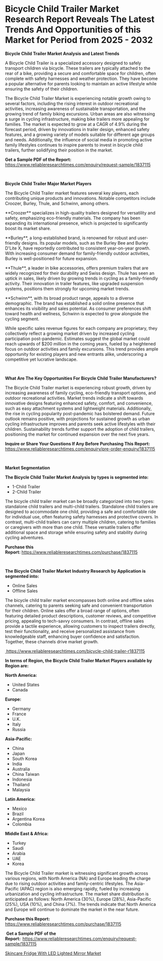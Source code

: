 <p><h1>Bicycle Child Trailer Market Research Report Reveals The Latest Trends And Opportunities of this Market for Period from 2025 - 2032</h1></p><p><strong>Bicycle Child Trailer Market Analysis and Latest Trends</strong></p>
<p><p>A Bicycle Child Trailer is a specialized accessory designed to safely transport children via bicycle. These trailers are typically attached to the rear of a bike, providing a secure and comfortable space for children, often complete with safety harnesses and weather protection. They have become a popular alternative for parents looking to maintain an active lifestyle while ensuring the safety of their children.</p><p>The Bicycle Child Trailer Market is experiencing notable growth owing to several factors, including the rising interest in outdoor recreational activities, increasing awareness of sustainable transportation, and the growing trend of family biking excursions. Urban areas are also witnessing a surge in cycling infrastructure, making bike trailers more appealing for families. The market is expected to grow at a CAGR of 4.9% during the forecast period, driven by innovations in trailer design, enhanced safety features, and a growing variety of models suitable for different age groups and needs. Additionally, the influence of social media in promoting active family lifestyles continues to inspire parents to invest in bicycle child trailers, further solidifying their position in the market.</p></p>
<p><strong>Get a Sample PDF of the Report:&nbsp;</strong> <a href="https://www.reliableresearchtimes.com/enquiry/request-sample/1837115?utm_campaign=3556&utm_medium=2&utm_source=Github&utm_content=ia&utm_term=05042025&utm_id=bicycle-child-trailer">https://www.reliableresearchtimes.com/enquiry/request-sample/1837115</a></p>
<p>&nbsp;</p>
<p><strong>Bicycle Child Trailer Major Market Players</strong></p>
<p><p>The Bicycle Child Trailer market features several key players, each contributing unique products and innovations. Notable competitors include Croozer, Burley, Thule, and Schwinn, among others.</p><p>**Croozer** specializes in high-quality trailers designed for versatility and safety, emphasizing eco-friendly materials. The company has been expanding its international presence, which is projected to significantly boost its market share.</p><p>**Burley**, a long-established brand, is renowned for robust and user-friendly designs. Its popular models, such as the Burley Bee and Burley D'Lite X, have reportedly contributed to consistent year-on-year growth. With increasing consumer demand for family-friendly outdoor activities, Burley is well-positioned for future expansion.</p><p>**Thule**, a leader in bike accessories, offers premium trailers that are widely recognized for their durability and Swiss design. Thule has seen an uptick in sales, likely driven by growing trends in cycling as a family-friendly activity. Their innovation in trailer features, like upgraded suspension systems, positions them strongly for upcoming market trends.</p><p>**Schwinn**, with its broad product range, appeals to a diverse demographic. The brand has established a solid online presence that enhances its visibility and sales potential. As consumer preferences shift toward health and wellness, Schwinn is expected to grow alongside the cycling segment.</p><p>While specific sales revenue figures for each company are proprietary, they collectively reflect a growing market driven by increased cycling participation post-pandemic. Estimates suggest the global market could reach upwards of $200 million in the coming years, fueled by a heightened focus on outdoor activities and family excursions. This trend provides ample opportunity for existing players and new entrants alike, underscoring a competitive yet lucrative landscape.</p></p>
<p>&nbsp;</p>
<p><strong>What Are The Key Opportunities For Bicycle Child Trailer Manufacturers?</strong></p>
<p><p>The Bicycle Child Trailer market is experiencing robust growth, driven by increasing awareness of family cycling, eco-friendly transport options, and outdoor recreational activities. Market trends indicate a shift towards innovative designs featuring enhanced safety, comfort, and convenience, such as easy attachment systems and lightweight materials. Additionally, the rise in cycling popularity post-pandemic has bolstered demand. Future outlook remains positive, with projections for sustained growth as urban cycling infrastructure improves and parents seek active lifestyles with their children. Sustainability trends further support the adoption of child trailers, positioning the market for continued expansion over the next five years.</p></p>
<p><strong>Inquire or Share Your Questions If Any Before Purchasing This Report:</strong> <a href="https://www.reliableresearchtimes.com/enquiry/pre-order-enquiry/1837115?utm_campaign=3556&utm_medium=2&utm_source=Github&utm_content=ia&utm_term=05042025&utm_id=bicycle-child-trailer">https://www.reliableresearchtimes.com/enquiry/pre-order-enquiry/1837115</a></p>
<p>&nbsp;</p>
<p><strong>Market Segmentation</strong></p>
<p><strong>The Bicycle Child Trailer Market Analysis by types is segmented into:</strong></p>
<p><ul><li>1-Child Trailer</li><li>2-Child Trailer</li></ul></p>
<p><p>The bicycle child trailer market can be broadly categorized into two types: standalone child trailers and multi-child trailers. Standalone child trailers are designed to accommodate one child, providing a safe and comfortable ride for individual use, often featuring safety harnesses and protective covers. In contrast, multi-child trailers can carry multiple children, catering to families or caregivers with more than one child. These versatile trailers offer additional space and storage while ensuring safety and stability during cycling adventures.</p></p>
<p><strong>Purchase this Report:&nbsp;</strong><a href="https://www.reliableresearchtimes.com/purchase/1837115?utm_campaign=3556&utm_medium=2&utm_source=Github&utm_content=ia&utm_term=05042025&utm_id=bicycle-child-trailer">https://www.reliableresearchtimes.com/purchase/1837115</a></p>
<p>&nbsp;</p>
<p><strong>The Bicycle Child Trailer Market Industry Research by Application is segmented into:</strong></p>
<p><ul><li>Online Sales</li><li>Offline Sales</li></ul></p>
<p><p>The bicycle child trailer market encompasses both online and offline sales channels, catering to parents seeking safe and convenient transportation for their children. Online sales offer a broad range of options, often featuring detailed product descriptions, customer reviews, and competitive pricing, appealing to tech-savvy consumers. In contrast, offline sales provide a tactile experience, allowing customers to inspect trailers directly, test their functionality, and receive personalized assistance from knowledgeable staff, enhancing buyer confidence and satisfaction. Together, these channels drive market growth.</p></p>
<p><a href="https://www.reliableresearchtimes.com/bicycle-child-trailer-r1837115?utm_campaign=3556&utm_medium=2&utm_source=Github&utm_content=ia&utm_term=05042025&utm_id=bicycle-child-trailer">&nbsp;https://www.reliableresearchtimes.com/bicycle-child-trailer-r1837115</a></p>
<p><strong>In terms of Region, the Bicycle Child Trailer Market Players available by Region are:</strong></p>
<p>
    <p> <strong> North America: </strong>
        <ul>
            <li>United States</li>
            <li>Canada</li>
        </ul>
        </p> 
    <p> <strong> Europe: </strong>
        <ul>
            <li>Germany</li>
            <li>France</li>
            <li>U.K.</li>
            <li>Italy</li>
            <li>Russia</li>
        </ul>
        </p> 
    <p> <strong> Asia-Pacific: </strong>
        <ul>
            <li>China</li>
            <li>Japan</li>
            <li>South Korea</li>
            <li>India</li>
            <li>Australia</li>
            <li>China Taiwan</li>
            <li>Indonesia</li>
            <li>Thailand</li>
            <li>Malaysia</li>
        </ul>
        </p> 
    <p> <strong> Latin America: </strong>
        <ul>
            <li>Mexico</li>
            <li>Brazil</li>
            <li>Argentina Korea</li>
            <li>Colombia</li>
        </ul>
        </p> 
    <p> <strong> Middle East & Africa: </strong>
        <ul>
            <li>Turkey</li>
            <li>Saudi</li>
            <li>Arabia</li>
            <li>UAE</li>
            <li>Korea</li>
        </ul>
    </p>
    </p>
<p><p>The Bicycle Child Trailer market is witnessing significant growth across various regions, with North America (NA) and Europe leading the charge due to rising outdoor activities and family-centric lifestyles. The Asia-Pacific (APAC) region is also emerging rapidly, fueled by increasing urbanization and cycling infrastructure. The market share distribution is anticipated as follows: North America (30%), Europe (28%), Asia-Pacific (25%), USA (10%), and China (7%). The trends indicate that North America and Europe will continue to dominate the market in the near future.</p></p>
<p><strong>Purchase this Report: </strong><a href="https://www.reliableresearchtimes.com/purchase/1837115?utm_campaign=3556&utm_medium=2&utm_source=Github&utm_content=ia&utm_term=05042025&utm_id=bicycle-child-trailer">https://www.reliableresearchtimes.com/purchase/1837115</a></p>
<p>&nbsp;<strong>Get a Sample PDF of the Report:&nbsp;&nbsp;</strong><a href="https://www.reliableresearchtimes.com/enquiry/request-sample/1837115?utm_campaign=3556&utm_medium=2&utm_source=Github&utm_content=ia&utm_term=05042025&utm_id=bicycle-child-trailer">https://www.reliableresearchtimes.com/enquiry/request-sample/1837115</a></p>
<p><strong></strong></p>
<p><p><a href="https://github.com/leijavaagexo/Market-Research-Report-List-1/blob/main/skincare-fridge-with-led-lighted-mirror-market.md?utm_campaign=3556&utm_medium=2&utm_source=Github&utm_content=ia&utm_term=05042025&utm_id=bicycle-child-trailer">Skincare Fridge With LED Lighted Mirror Market</a></p></p>